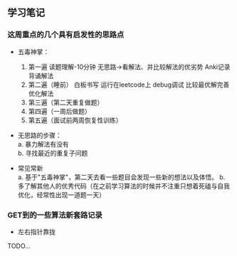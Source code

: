 ## 学习笔记

### 这周重点的几个具有启发性的思路点

* 五毒神掌：
  1. 第一遍
       读题理解-10分钟
       无思路->看解法、并比较解法的优劣势
       Anki记录背诵解法
  2. 第二遍（睡前）
       白板书写
       运行在leetcode上
       debug调试
       比较最优解完善优化解法
  3. 第三遍（第二天重复做题）
  4. 第四遍（一周后做题）
  5. 第五遍（面试前两周恢复性训练）

* 无思路的步骤：  
    a. 暴力解法有没有  
    b. 寻找最近的重复子问题
    
* 常见常新  
    a. 基于"五毒神掌"，第二天去看一些题目会发现一些新的想法以及体悟。
    b. 多了解其他人的优秀代码（在之前学习算法的时候并不注重只想着死磕与自我优化，经常性出现一道题一天）

### GET到的一些算法新套路记录

* 左右指针靠拢

TODO...